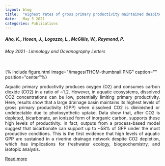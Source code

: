 ```yaml
---
layout: blog
title:  "Highest rates of gross primary productivity maintained despite CO2 depletion in a temperate river network"
date:   May 5 2021
categories: Publications
---
```


##### Aho, K., Hosen, J., **Logozzo, L.**, McGillis, W., Raymond, P. <br>
###### May 2021 &middot; *Limnology and Oceanography Letters*
<br>
{% include figure.html image="/images/THOM-thumbnail.PNG" caption="" position="center"%}
<p align = "justify">
Aquatic primary productivity produces oxygen (O2) and consumes carbon dioxide (CO2) in a 
ratio of ~1.2. However, in aquatic ecosystems, dissolved CO2 concentrations can be low, 
potentially limiting primary productivity. Here, results show that a large drainage basin 
maintains its highest levels of gross primary productivity (GPP) when dissolved CO2 is 
diminished or undetectable due to photosynthetic uptake. Data show that, after CO2 is 
depleted, bicarbonate, an ionized form of inorganic carbon, supports these high levels of 
productivity. In fact, outputs from a process-based model suggest that bicarbonate can 
support up to ~58% of GPP under the most productive conditions. This is the first evidence
 that high levels of aquatic GPP are sustained in a riverine drainage network despite CO2 
 depletion, which has implications for freshwater ecology, biogeochemistry, and isotopic 
 analysis.
</p>

<a href="https://doi.org/10.1002/lol2.10195" target="_blank">Read more</a>

<br>